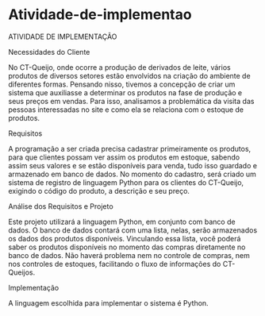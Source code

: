# Atividade-de-implementao

ATIVIDADE DE IMPLEMENTAÇÃO

Necessidades do Cliente

  No CT-Queijo, onde ocorre a produção de derivados de leite, vários produtos de diversos setores estão envolvidos na criação do ambiente de diferentes formas. Pensando nisso, tivemos a concepção de criar um sistema que auxiliasse a determinar os produtos na fase de produção e seus preços em vendas. Para isso, analisamos a problemática da visita das pessoas interessadas no site e como ela se relaciona com o estoque de produtos.
 
Requisitos

  A programação a ser criada precisa cadastrar primeiramente os produtos, para que clientes possam ver assim os produtos em estoque, sabendo assim seus valores e se estão disponíveis para venda, tudo isso guardado e armazenado em banco de dados. 
No momento do cadastro, será criado um sistema de registro de linguagem Python para os clientes do CT-Queijo, exigindo o código do produto, a descrição e seu preço.

Análise dos Requisitos e Projeto

  Este projeto utilizará a linguagem Python, em conjunto com banco de dados. O banco de dados contará com uma lista, nelas, serão armazenados os dados dos produtos disponíveis. Vinculando essa lista, você poderá saber os produtos disponíveis no momento das compras diretamente no banco de dados. Não haverá problema nem no controle de compras, nem nos controles de estoques, facilitando o fluxo de informações do CT-Queijos.

Implementação

  A linguagem escolhida para implementar o sistema é Python.

